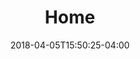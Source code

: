 ---
title: "Home"
seo_title: "JakartaOne Live - September 10, 2019 | Jakarta EE Software | Cloud Native"
headline: "JakartaOne Live"
date: 2018-04-05T15:50:25-04:00
---